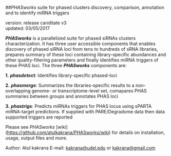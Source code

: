 ##*PHASworks* suite for phased clusters discovery, comparison, annotation and to identify miRNA triggers

version: release canditate v3    
updated: 03/05/2017

***PHASworks*** is a parallelized suite for phased siRNAs clusters characterization. It has three user accessible components that enables discovery of phased siRNA loci from tens to hundreds of sRNA libraries, prepares summary of these loci containing library-specific abundances and other quality-filtering parameters and finally identifies miRNA triggers of these PHAS loci. The three ***PHASworks*** components are:

**1.** ***phasdetect***: Identifies library-specific phased-loci

**2.** ***phasmerge***: Summarizes the libraries-specific results to a non-overlapping genome- or transcriptome-level set, comapares PHAS summaries between groups and annotates PHAS loci

**3.** ***phastrigs***: Predicts miRNAs triggers for PHAS locus using sPARTA miRNA-target predictions. If supplied with PARE/Degradome data then data supported triggers are reported

Please see *PHASworks* [wiki] (https://github.com/atulkakrana/PHASworks/wiki) for details on installation, usage, output files and more.

Author: Atul kakrana
E-mail: kakrana@udel.edu or kakrana@gmail.com

